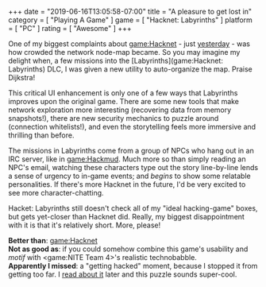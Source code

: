 +++
date = "2019-06-16T13:05:58-07:00"
title = "A pleasure to get lost in"
category = [ "Playing A Game" ]
game = [ "Hacknet: Labyrinths" ]
platform = [ "PC" ]
rating = [ "Awesome" ]
+++

One of my biggest complaints about <game:Hacknet> - just [yesterday]($SiteBaseURL$2019/06/15/save-the-planet-by-hacking-it/) - was how crowded the network node-map became.  So you may imagine my delight when, a few missions into the [Labyrinths](game:Hacknet: Labyrinths) DLC, I was given a new utility to auto-organize the map.  Praise Dijkstra!

This critical UI enhancement is only one of a few ways that Labyrinths improves upon the original game.  There are some new tools that make network exploration more interesting (recovering data from memory snapshots!), there are new security mechanics to puzzle around (connection whitelists!), and even the storytelling feels more immersive and thrilling than before.

The missions in Labyrinths come from a group of NPCs who hang out in an IRC server, like in <game:Hackmud>.  Much more so than simply reading an NPC's email, watching these characters type out the story line-by-line lends a sense of urgency to in-game events; and <i>begins</i> to show some relatable personalities.  If there's more Hacknet in the future, I'd be very excited to see more character-chatting.

Hacket: Labyrinths still doesn't check all of my "ideal hacking-game" boxes, but gets yet-closer than Hacknet did.  Really, my biggest disappointment with it is that it's relatively short.  More, please!

<b>Better than</b>: <game:Hacknet>  
<b>Not as good as</b>: if you could somehow combine this game's usability and <i>motif</i> with <game:NITE Team 4>'s realistic technobabble.  
<b>Apparently I missed</b>: a "getting hacked" moment, because I stopped it from getting too far.  I <a href="https://steamcommunity.com/app/365450/discussions/0/133261370005226979/">read about it</a> later and this puzzle sounds super-cool.

